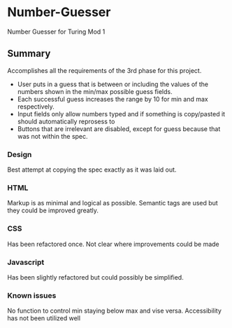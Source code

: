# Number-Guesser
Number Guesser for Turing Mod 1


## Summary
Accomplishes all the requirements of the 3rd phase for this project.  
- User puts in a guess that is between or including the values of the numbers shown in the min/max possible guess fields.
- Each successful guess increases the range by 10 for min and max respectively.
- Input fields only allow numbers typed and if something is copy/pasted it should automatically reprosess to
- Buttons that are irrelevant are disabled, except for guess because that was not within the spec.

### Design
Best attempt at copying the spec exactly as it was laid out. 

### HTML
Markup is as minimal and logical as possible. Semantic tags are used but they could be improved greatly.  

### CSS
Has been refactored once.  Not clear where improvements could be made

### Javascript
Has been slightly refactored but could possibly be simplified.

### Known issues
No function to control min staying below max and vise versa.
Accessibility has not been utilized well


